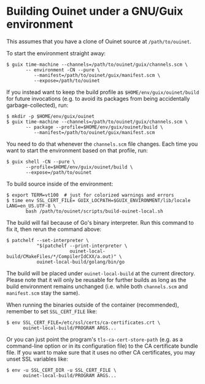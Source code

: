 # Building Ouinet under a GNU/Guix environment

This assumes that you have a clone of Ouinet source at `/path/to/ouinet`.

To start the environment straight away:

    $ guix time-machine --channels=/path/to/ouinet/guix/channels.scm \
           -- environment -CN --pure \
              --manifest=/path/to/ouinet/guix/manifest.scm \
              --expose=/path/to/ouinet

If you instead want to keep the build profile as `$HOME/env/guix/ouinet/build`
for future invocations (e.g. to avoid its packages from being accidentally
garbage-collected), run:

    $ mkdir -p $HOME/env/guix/ouinet
    $ guix time-machine --channels=/path/to/ouinet/guix/channels.scm \
           -- package --profile=$HOME/env/guix/ouinet/build \
              --manifest=/path/to/ouinet/guix/manifest.scm

You need to do that whenever the `channels.scm` file changes.  Each time you
want to start the environment based on that profile, run:

    $ guix shell -CN --pure \
           --profile=$HOME/env/guix/ouinet/build \
           --expose=/path/to/ouinet

To build source inside of the environment:

    $ export TERM=vt100  # just for colorized warnings and errors
    $ time env SSL_CERT_FILE= GUIX_LOCPATH=$GUIX_ENVIRONMENT/lib/locale LANG=en_US.UTF-8 \
           bash /path/to/ouinet/scripts/build-ouinet-local.sh

The build will fail because of Go's binary interpreter.  Run this command to
fix it, then rerun the command above:

    $ patchelf --set-interpreter \
               "$(patchelf --print-interpreter \
                           ouinet-local-build/CMakeFiles/*/CompilerIdCXX/a.out)" \
               ouinet-local-build/golang/bin/go

The build will be placed under `ouinet-local-build` at the current directory.
Please note that it will only be reusable for further builds as long as the
build environment remains unchanged (i.e. while both `channels.scm` and
`manifest.scm` stay the same).

When running the binaries outside of the container (recommended), remember to
set `SSL_CERT_FILE` like:

    $ env SSL_CERT_FILE=/etc/ssl/certs/ca-certificates.crt \
          ouinet-local-build/PROGRAM ARGS...

Or you can just point the program's `tls-ca-cert-store-path` (e.g. as a
command-line option or in its configuration file) to the CA certificate bundle
file.  If you want to make sure that it uses no other CA certificates, you may
unset SSL variables like:

    $ env -u SSL_CERT_DIR -u SSL_CERT_FILE \
          ouinet-local-build/PROGRAM ARGS...
